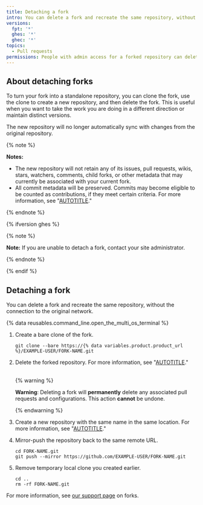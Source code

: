 ```yaml
---
title: Detaching a fork
intro: You can delete a fork and recreate the same repository, without the connection to the original network.
versions:
  fpt: '*'
  ghes: '*'
  ghec: '*'
topics:
  - Pull requests
permissions: People with admin access for a forked repository can delete the forked repository.
---
```


## About detaching forks

To turn your fork into a standalone repository, you can clone the fork, use the clone to create a new repository, and then delete the fork. This is useful when you want to take the work you are doing in a different direction or maintain distinct versions.

The new repository will no longer automatically sync with changes from the original repository.

{% note %}

**Notes:**

- The new repository will not retain any of its issues, pull requests, wikis, stars, watchers, comments, child forks, or other metadata that may currently be associated with your current fork.
- All commit metadata will be preserved. Commits may become eligible to be counted as contributions, if they meet certain criteria. For more information, see "[AUTOTITLE](/account-and-profile/setting-up-and-managing-your-github-profile/managing-contribution-settings-on-your-profile/why-are-my-contributions-not-showing-up-on-my-profile#your-local-git-commit-email-isnt-connected-to-your-account)."

{% endnote %}

{% ifversion ghes %}

{% note %}

**Note:** If you are unable to detach a fork, contact your site administrator.

{% endnote %}

{% endif %}

## Detaching a fork

You can delete a fork and recreate the same repository, without the connection to the original network.

{% data reusables.command_line.open_the_multi_os_terminal %}
1. Create a bare clone of the fork.

   ```shell
   git clone --bare https://{% data variables.product.product_url %}/EXAMPLE-USER/FORK-NAME.git
   ```

1. Delete the forked repository. For more information, see "[AUTOTITLE](/repositories/creating-and-managing-repositories/deleting-a-repository)."<br><br>

   {% warning %}

   **Warning**: Deleting a fork will **permanently** delete any associated pull requests and configurations. This action **cannot** be undone.

   {% endwarning %}

1. Create a new repository with the same name in the same location. For more information, see "[AUTOTITLE](/repositories/creating-and-managing-repositories/creating-a-new-repository)."
1. Mirror-push the repository back to the same remote URL.

   ```shell
   cd FORK-NAME.git
   git push --mirror https://github.com/EXAMPLE-USER/FORK-NAME.git
   ```

1. Remove temporary local clone you created earlier.

   ```shell
   cd ..
   rm -rf FORK-NAME.git
   ```

For more information, see [our support page](https://support.github.com/request/fork) on forks.
